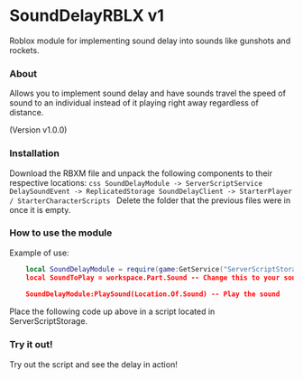 # SoundDelayRBLX v1
Roblox module for implementing sound delay into sounds like gunshots and rockets.

### About
Allows you to implement sound delay and have sounds travel the speed of sound to an individual instead of it playing right away regardless of distance. 

(Version v1.0.0)

### Installation
Download the RBXM file and unpack the following components to their respective locations:
    ```css
    SoundDelayModule -> ServerScriptService
    DelaySoundEvent -> ReplicatedStorage
    SoundDelayClient -> StarterPlayer / StarterCharacterScripts
    ```
Delete the folder that the previous files were in once it is empty.

### How to use the module
Example of use:
```lua
    local SoundDelayModule = require(game:GetService("ServerScriptStorage):WaitForChild("SoundDelayModule")) -- Require the module 
    local SoundToPlay = workspace.Part.Sound -- Change this to your sound location AND MAKE SURE IT IS INSIDE OF A PART OR THE SCRIPT WILL NOT WORK
    
    SoundDelayModule:PlaySound(Location.Of.Sound) -- Play the sound
 ```
Place the following code up above in a script located in ServerScriptStorage.

### Try it out!
Try out the script and see the delay in action!
